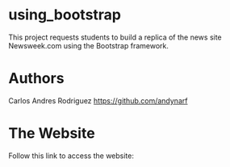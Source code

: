 # using_bootstrap
 
This project requests students to build a replica of the news site Newsweek.com using the Bootstrap framework.

# Authors

Carlos Andres Rodriguez https://github.com/andynarf

# The Website

Follow this link to access the website: